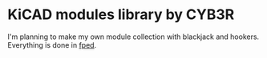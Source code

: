 KiCAD modules library by CYB3R
=============

I'm planning to make my own module collection with blackjack and hookers. Everything is done in [fped](https://github.com/bert/fped).
